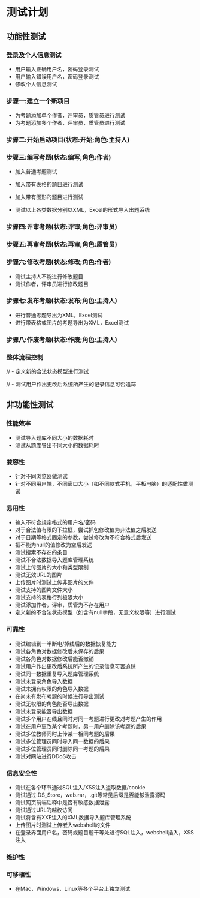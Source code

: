 # 测试计划

## 功能性测试

### 登录及个人信息测试

- 用户输入正确用户名，密码登录测试
- 用户输入错误用户名，密码登录测试
- 修改个人信息测试

### 步骤一:建立一个新项目

- 为考题添加单个作者，评审员，质管员进行测试
- 为考题添加多个作者，评审员，质管员进行测试

### 步骤二:开始启动项目(状态:开始;角色:主持人)

### 步骤三:编写考题(状态:编写;角色:作者) 

- 加入普通考题测试
- 加入带有表格的题目进行测试
- 加入带有图形的题目进行测试

- 测试以上各类数据分别以XML，Excel的形式导入出题系统


### 步骤四:评审考题(状态:评审;角色:评审员)

### 步骤五:再审考题(状态:再审;角色:质管员)

### 步骤六:修改考题(状态:修改;角色:作者)


- 测试主持人不能进行修改题目
- 测试作者，评审员进行修改题目


### 步骤七:发布考题(状态:发布;角色:主持人) 

- 进行普通考题导出为XML，Excel测试
- 进行带表格或图片的考题导出为XML，Excel测试

### 步骤八:作废考题(状态:作废;角色:主持人)




### 整体流程控制






// - 定义新的合法状态模型进行测试

// - 测试用户作出更改后系统所产生的记录信息可否追踪

## 非功能性测试

### 性能效率

- 测试导入题库不同大小的数据耗时
- 测试从题库导出不同大小的数据耗时

### 兼容性

- 针对不同浏览器做测试
- 针对不同用户端，不同窗口大小（如不同款式手机，平板电脑）的适配性做测试

### 易用性

- 输入不符合规定格式的用户名/密码
- 对于合法值有限的下拉框，尝试抓包修改值为非法值之后发送
- 对于日期等格式固定的参数，尝试修改为不符合格式后发送
- 把不能为null的值修改为空后发送
- 测试搜索不存在的条目
- 测试不合法数据导入题库管理系统
- 测试上传图片的大小和类型限制
- 测试无效URL的图片
- 上传图片时测试上传非图片的文件
- 测试支持的图片文件大小
- 测试支持的表格行列极限大小
- 测试添加作者，评审，质管为不存在用户
- 定义新的不合法状态模型（如含有null字段，无意义权限等）进行测试

### 可靠性

- 测试编辑到一半断电/掉线后的数据恢复能力
- 测试各角色对数据修改后未保存的后果
- 测试各角色对数据修改后能否撤销
- 测试用户作出更改后系统所产生的记录信息可否追踪
- 测试同一数据重复导入题库管理系统
- 测试未登录角色导入数据
- 测试未拥有权限的角色导入数据
- 在尚未有发布考题的时候进行导出测试
- 测试无权限的角色能否导出数据
- 测试未登录能否导出数据
- 测试多个用户在线且同时对同一考题进行更改对考题产生的作用
- 测试在用户更改某个考题时，另一用户删除该考题的后果
- 测试多位教师同时上传某一相同考题的后果
- 测试多位管理员同时导入同一数据的后果
- 测试多位管理员同时删除同一考题的后果 
- 测试对网站进行DDoS攻击

### 信息安全性

- 测试在各个环节通过SQL注入/XSS注入盗取数据/cookie
- 测试通过.DS_Store，web.rar，.git等常见后缀是否能够泄露源码
- 测试网页前端注释中是否有敏感数据泄露
- 测试通过URL的越权访问
- 测试将含有XXE注入的XML数据导入题库管理系统
- 上传图片时测试上传嵌入webshell的文件
- 在登录界面用户名，密码或题目题干等处进行SQL注入，webshell插入，XSS注入

### 维护性

### 可移植性

- 在Mac，Windows，Linux等各个平台上独立测试

